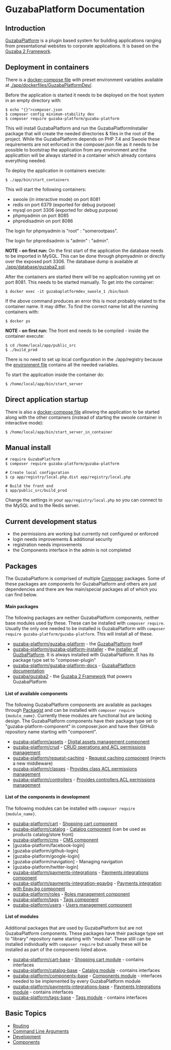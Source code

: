 # GuzabaPlatform Documentation

## Introduction

[GuzabaPlatform](https://github.com/AzonMedia/guzaba-platform) is a plugin based system for building applications ranging from presentational websites to corporate applications.
It is based on the [Guzaba 2 Framework](https://github.com/AzonMedia/guzaba2).

## Deployment in containers

There is a [docker-compose file](https://github.com/AzonMedia/guzaba-platform/blob/master/app/dockerfiles/GuzabaPlatformDev/docker-compose.yml) with preset environment variables available at [./app/dockerfiles/GuzabaPlatformDev/](https://github.com/AzonMedia/guzaba-platform/tree/master/app/dockerfiles/GuzabaPlatformDev). 

Before the application is started it needs to be deployed on the host system in an empty directory with:

```
$ echo "{}">composer.json
$ composer config minimum-stability dev
$ composer require guzaba-platform/guzaba-platform
```
This will install GuzabaPlatform and run the GuzabaPlatformInstaller package that will create the needed directories & files in the root of the project.
While the GuzabaPlatform depends on PHP 7.4 and Swoole these requirements are not enforced in the composer.json file as it needs to be possible to bootstrap the application from any environment and the applicattion will be always started in a container which already contains everything needed. 

To deploy the application in containers execute:
```
$ ./app/bin/start_containers
```
This will start the following containers:
- swoole (in interactive mode) on port 8081
- redis on port 6379 (exported for debug purpose)
- mysql on port 3306 (exported for debug purpose)
- phpmyadmin on port 8085
- phpredisadmin on port 8086

The login for phpmyadmin is "root" : "somerootpass".

The login for phpredisadmin is "admin" : "admin".

**NOTE - on first run:** On the first start of the application the database needs to be imported in MySQL. This can be done through phpmyadmin or directly over the exposed port 3306.
The database dump is available at [./app/database/guzaba2.sql](https://github.com/AzonMedia/guzaba-platform/blob/master/app/database/guzaba2.sql).

After the containers are started there will be no application running yet on port 8081. This needs to be started manually. To get into the container:
```
$ docker exec -it guzabaplatformdev_swoole_1 /bin/bash
```
If the above command produces an error this is most probably related to the container name. It may differ. To find the correct name list all the running containers with:
```
$ docker ps
```  

**NOTE - on first run:** The front end needs to be compiled - inside the container execute:
```
$ cd /home/local/app/public_src
$ ./build_prod
```

There is no need to set up local configuration in the ./app/registry because the [environment file](https://github.com/AzonMedia/guzaba-platform/blob/master/app/dockerfiles/GuzabaPlatformDev/guzaba-platform.env) contains all the needed variables.

To start the application inside the container do:
```
$ /home/local/app/bin/start_server
```

## Direct application startup

There is also a [docker-compose file](https://github.com/AzonMedia/guzaba-platform/blob/master/app/dockerfiles/GuzabaPlatform/docker-compose.yml) allowing the application to be started along with the other containers (instead of starting the swoole container in interactive mode):
```
$ /home/local/app/bin/start_server_in_container
```

## Manual install

```
# require GuzabaPlatform
$ composer require guzaba-platform/guzaba-platform

# Create local configuration
$ cp app/registry/local.php.dist app/registry/local.php

# Build the front end
$ app/public_src/build_prod
```

Change the settings in your ```app/registry/local.php``` so you can connect to the MySQL and to the Redis server.

## Current development status
- the permissions are working but currently not configured or enforced
- login needs improvements & additional security
- registration needs improvements
- the Components interface in the admin is not completed

## Packages

The GuzabaPlatform is comprised of multiple [Composer](https://getcomposer.org/) packages.
Some of these packages are components for GuzabaPlatform and others are just dependencies and there are few main/special packages all of which you can find below.

#### Main packages

The following packages are neither GuzabaPlatform components, neither base modules used by these.
These can be installed with `composer require`.
Usually the only one needed to be installed is GuzabaPlatform with `composer require guzaba-platform/guzaba-platform`. This will install all of these.

- [guzaba-platform/guzaba-platform](https://packagist.org/packages/guzaba-platform/guzaba-platform) - the [GuzabaPlatform](https://github.com/AzonMedia/guzaba-platform) itself
- [guzaba-platform/guzaba-platform-installer](https://packagist.org/packages/guzaba-platform/guzaba-platform-installer) - the [installer of GuzbaPlatform](https://github.com/AzonMedia/guzaba-platform-installer). It is always installed with GuzabaPlatform. It has its package type set to "composer-plugin"
- [guzaba-platform/guzaba-platform-docs](https://packagist.org/packages/guzaba-platform/guzaba-platform-docs) - [GuzabaPlatform documentation](https://github.com/AzonMedia/guzaba-platform-docs)
- [guzaba/guzaba2](https://packagist.org/packages/guzaba/guzaba2) - the [Guzaba 2 Framework](https://github.com/AzonMedia/guzaba2) that powers GuzabaPlatform

#### List of available components

The following GuzabaPlatform components are available as packages through [Packagist](https://packagist.org/) and can be installed with `composer require {module_name}`.
Currently these modules are functional but are lacking design.
The GuzabaPlatform components have their package type set to "guzaba-platform-component" in composer.json and have their GitHub repository name starting with "component".
- [guzaba-platform/assets](https://packagist.org/packages/guzaba-platform/assets) - [Digital assets management component](https://github.com/AzonMedia/component-assets)
- [guzaba-platform/crud](https://packagist.org/packages/guzaba-platform/crud) - [CRUD operations and ACL permissions management](https://github.com/AzonMedia/component-crud)
- [guzaba-platform/request-caching](https://packagist.org/packages/guzaba-platform/request-caching) - [Request caching component](https://github.com/AzonMedia/component-request-caching) (injects a new middleware)
- [guzaba-platform/classes](https://packagist.org/packages/guzaba-platform/classes) - [Provides class ACL permissions management](https://github.com/AzonMedia/component-classes)
- [guzaba-platform/controllers](https://packagist.org/packages/guzaba-platform/controllers) - [Provides controllers ACL permissions management](https://github.com/AzonMedia/component-controllers)

#### List of the components in development 
The following modules can be installed with `composer require {module_name}`.
- [guzaba-platform/cart](https://packagist.org/packages/guzaba-platform/cart) - [Shopping cart component](https://github.com/AzonMedia/component-cart)
- [guzaba-platform/catalog](https://packagist.org/packages/guzaba-platform/catalog) - [Catalog component](https://github.com/AzonMedia/component-catalog) (can be used as products catalog/store front)
- [guzaba-platform/cms](https://packagist.org/packages/guzaba-platform/cms) - [CMS component](https://github.com/AzonMedia/component-cms)
- [guzaba-platform/facebook-login]
- [guzaba-platform/github-login]
- [guzaba-platform/google-login]
- [guzaba-platform/navigation] - Managing navigation
- [guzaba-platform/twitter-login]
- [guzaba-platform/payments-integrations](https://packagist.org/packages/guzaba-platform/payments-integrations) - [Payments integrations component](https://github.com/AzonMedia/component-payments-integrations)
- [guzaba-platform/payments-integration-epaybg](https://packagist.org/packages/guzaba-platform/payments-integration-epaybg) - [Payments integration with Epay.bg component](https://github.com/AzonMedia/component-payments-integration-epaybg)
- [guzaba-platform/roles](https://packagist.org/packages/guzaba-platform/roles) - [Roles management component](https://github.com/AzonMedia/component-roles)
- [guzaba-platform/tags](https://packagist.org/packages/guzaba-platform/tags) - [Tags component](https://github.com/AzonMedia/component-tags)
- [guzaba-platform/users](https://packagist.org/packages/guzaba-platform/users) - [Users management component](https://github.com/AzonMedia/component-users)

#### List of modules

Additional packages that are used by GuzabaPlatform but are not GuzabaPlatform components.
These packages have their package type set to "library" repository name starting with "module".
These still can be installed individually with `composer require` but usually these will be installed as part of the components listed above.
- [guzaba-platform/cart-base](https://packagist.org/packages/guzaba-platform/cart-base) - [Shopping cart module](https://github.com/AzonMedia/module-cart-base) - contains interfaces
- [guzaba-platform/catalog-base](https://packagist.org/packages/guzaba-platform/catalog-base) - [Catalog module](https://github.com/AzonMedia/module-catalog-base) - contains interfaces
- [guzaba-platform/components-base](https://packagist.org/packages/guzaba-platform/components-base) - [Components module](https://github.com/AzonMedia/module-components-base) - interfaces needed to be implemented by every GuzabaPlatform module
- [guzaba-platform/payments-integrations-base](https://packagist.org/packages/guzaba-platform/payments-integrations-base) - [Payments Integrations module](https://github.com/AzonMedia/module-payments-integrations-base) - contains interfaces
- [guzaba-platform/tags-base](https://packagist.org/packages/guzaba-platform/tags-base) - [Tags module](https://github.com/AzonMedia/module-tags-base) - contains interfaces


## Basic Topics

- [Routing](./Routing)
- [Command Line Arguments](./cli-args)
- [Development](./Development)
- [Components](./Components)

